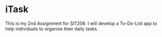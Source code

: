 # iTask
This is my 2nd Assignment for SIT206. I will develop a To-Do-List app to help individuals to organise their daily tasks.
